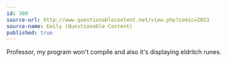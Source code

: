 ```yaml
---
id: 380
source-url: http://www.questionablecontent.net/view.php?comic=2853
source-name: Emily (Questionable Content)
published: true
---
```

Professor, my program won't compile and also it's displaying eldritch runes.
